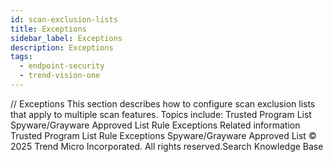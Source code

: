 ```yaml
---
id: scan-exclusion-lists
title: Exceptions
sidebar_label: Exceptions
description: Exceptions
tags:
  - endpoint-security
  - trend-vision-one
---
```


/*<![CDATA[*/ $('#title').html($('meta[name=map-description]').attr('content')); /*]]>*/ Exceptions This section describes how to configure scan exclusion lists that apply to multiple scan features. Topics include: Trusted Program List Spyware/Grayware Approved List Rule Exceptions Related information Trusted Program List Rule Exceptions Spyware/Grayware Approved List © 2025 Trend Micro Incorporated. All rights reserved.Search Knowledge Base